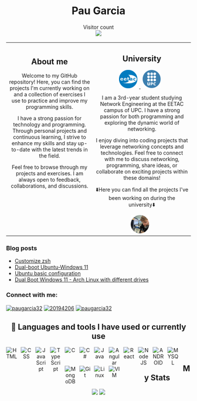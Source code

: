 <h1 align="center">Pau Garcia</h1>

<p align="center"> 
  Visitor count<br>
  <img src="https://profile-counter.glitch.me/paugarcia32/count.svg" />
</p>

<table width="100%" align="center">
<tr>
<td align="center">
<h2>About me</h2>
  <p>Welcome to my GitHub repository! Here, you can find the projects I'm currently working on and a collection of exercises I use to practice and improve my programming skills.</p>
  <p>I have a strong passion for technology and programming. Through personal projects and continuous learning, I strive to enhance my skills and stay up-to-date with the latest trends in the field.</p>
  <p>Feel free to browse through my projects and exercises. I am always open to feedback, collaborations, and discussions.</p>
<br />
<br />
<br />
<br />
<br />
<br />

</td>


<td align="center">
<h2>University</h2>
<p align="center">
<a href="https://eetac.upc.edu/ca" target="_blank">
  <img src="https://github.com/paugarcia32/paugarcia32/blob/main/Assets/eetac-modified.png" width="50" hspace="5">
</a>
<a href="https://www.upc.edu/ca" target="_blank"><img src="https://github.com/paugarcia32/paugarcia32/blob/main/Assets/upc.gif" width="50" hspace="5"></a>
  &nbsp;&nbsp;
 </p>
  <p>I am a 3rd-year student studying Network Engineering at the EETAC campus of UPC. I have a strong passion for both programming and exploring the dynamic world of networking.</p>
  <p>I enjoy diving into coding projects that leverage networking concepts and technologies. Feel free to connect with me to discuss networking, programming, share ideas, or collaborate on exciting projects within these domains!</p>
  <p></p>
  <p>⬇️Here you can find all the projects I've been working on during the university⬇️</p>
  <a href="https://github.com/PabloGarciaCaldero" target="_blank"><img src="https://github.com/paugarcia32/paugarcia32/blob/main/Assets/prof-modified.png" width="50" hspace="5"></a>
  &nbsp;&nbsp;


</td>
</tr>
</table>





 
 ### Blog posts

<!-- BLOG-POST-LIST:START -->
- [Customize zsh](https://dev.to/paugarcia32/customize-zsh-5hj9)
- [Dual-boot Ubuntu-Windows 11](https://dev.to/paugarcia32/dual-boot-ubuntu-windows-11-4n69)
- [Ubuntu basic configuration](https://dev.to/paugarcia32/ubuntu-basic-configuration-50i6)
- [Dual Boot Windows 11 - Arch Linux with different drives](https://dev.to/paugarcia32/dual-boot-windows-11-arch-linux-with-different-drives-2h08)
<!-- BLOG-POST-LIST:END -->
 

 
<h3 align="left">Connect with me:</h3>
<p align="left">
<a href="https://dev.to/paugarcia32" target="blank"><img align="center" src="https://raw.githubusercontent.com/rahuldkjain/github-profile-readme-generator/master/src/images/icons/Social/devto.svg" alt="paugarcia32" height="30" width="40" /></a>
<a href="https://stackoverflow.com/users/20194206" target="blank"><img align="center" src="https://raw.githubusercontent.com/rahuldkjain/github-profile-readme-generator/master/src/images/icons/Social/stack-overflow.svg" alt="20194206" height="30" width="40" /></a>
<a href="https://www.leetcode.com/paugarcia32" target="blank"><img align="center" src="https://raw.githubusercontent.com/rahuldkjain/github-profile-readme-generator/master/src/images/icons/Social/leet-code.svg" alt="paugarcia32" height="30" width="40" /></a>
</p>






<h2 align=center>🧰 Languages and tools I have used or currently use</h2>

<!-- WEB -->
<div align=center>
<img align="left" alt="HTML" width="30px" style="padding-right:10px;" src="https://cdn.jsdelivr.net/gh/devicons/devicon/icons/html5/html5-plain.svg" />
<img align="left" alt="CSS" width="30px" style="padding-right:10px;" src="https://cdn.jsdelivr.net/gh/devicons/devicon/icons/css3/css3-plain.svg" />
<img align="left" alt="JavaScript" width="30px" style="padding-right:10px;" src="https://cdn.jsdelivr.net/gh/devicons/devicon/icons/javascript/javascript-plain.svg" />
<img align="left" alt="TypeScript" width="30px" style="padding-right:10px;" src="https://cdn.jsdelivr.net/gh/devicons/devicon/icons/typescript/typescript-plain.svg" />
<img align="left" alt="C" width="30px" style="padding-right:10px;" img src="https://cdn.jsdelivr.net/gh/devicons/devicon/icons/c/c-plain.svg" />
<img align="left" alt="C#" width="30px" style="padding-right:10px;" img src="https://cdn.jsdelivr.net/gh/devicons/devicon/icons/csharp/csharp-plain.svg" />
<img align="left" alt="Java" width="30px" style="padding-right:10px;" src="https://cdn.jsdelivr.net/gh/devicons/devicon/icons/java/java-original.svg"/>
<img align="left" alt="Angular" width="30px" style="padding-right:10px;" src="https://cdn.jsdelivr.net/gh/devicons/devicon/icons/angularjs/angularjs-plain.svg" />
<img align="left" alt="React" width="30px" style="padding-right:10px;" src="https://cdn.jsdelivr.net/gh/devicons/devicon/icons/react/react-original.svg" />
<img align="left" alt="NodeJS" width="30px" style="padding-right:10px;" src="https://cdn.jsdelivr.net/gh/devicons/devicon/icons/nodejs/nodejs-original.svg" />
<img align="left" alt="ANDROID" width="30px" style="padding-right:10px;" img src="https://cdn.jsdelivr.net/gh/devicons/devicon/icons/android/android-plain.svg" />
<img align="left" alt="MYSQL" width="30px" style="padding-right:10px;" img src="https://cdn.jsdelivr.net/gh/devicons/devicon/icons/mysql/mysql-original-wordmark.svg" />
<img align="left" alt="MongoDB" width="30px" style="padding-right:10px;" img src="https://cdn.jsdelivr.net/gh/devicons/devicon/icons/mongodb/mongodb-original-wordmark.svg" />
<img align="left" alt="Git" width="30px" style="padding-right:10px;" src="https://cdn.jsdelivr.net/gh/devicons/devicon/icons/git/git-original.svg" />
<img align="left" alt="Linux" width="30px" style="padding-right:10px;" src="https://cdn.jsdelivr.net/gh/devicons/devicon/icons/linux/linux-original.svg" />
<img align="left" alt="VIM" width="30px" style="padding-right:10px;" img src="https://cdn.jsdelivr.net/gh/devicons/devicon/icons/vim/vim-original.svg" />
</div>

<br/>

                      
<h2 align=center>My Stats</h2>
<div align=center>

<img height="180em" src="https://github-readme-stats.vercel.app/api?username=paugarcia32&show_icons=true&theme=tokyonight"/>

<img height="180em" src="https://github-readme-stats.vercel.app/api/top-langs/?username=paugarcia32&layout=compact&show_icons=true&theme=tokyonight"/>
  
</div>
